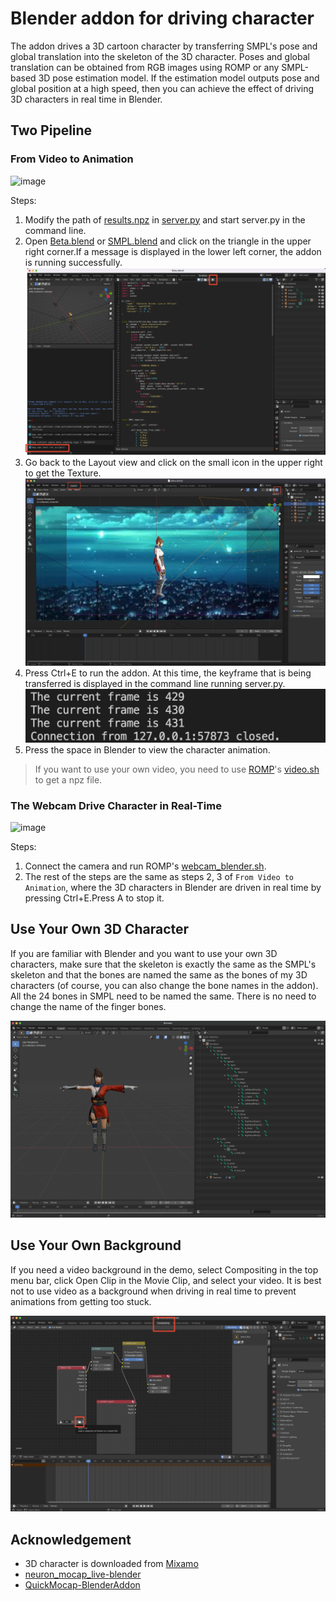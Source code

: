 # Blender addon for driving character

The addon drives a 3D cartoon character by transferring SMPL's pose and global translation into the skeleton of the 3D character. Poses and global translation can be obtained from RGB images using ROMP or any SMPL-based 3D pose estimation model. If the estimation model outputs pose and global position at a high speed, then you can achieve the effect of driving 3D characters in real time in Blender.

## Two Pipeline

### From Video to Animation

![image](demo/demo1.gif)

Steps:

1. Modify the path of [results.npz](demo/results.npz) in [server.py](src/server.py) and start server.py in the command line.
2. Open [Beta.blend](blender/Beta.blend) or [SMPL.blend](blender/SMPL.blend) and click on the triangle in the upper right corner.If a message is displayed in the lower left corner, the addon is running successfully.
   ![图 2](images/c52b11b344f633d7d60dd2c3a4fd8af0057c2a873f5868227e5c3e3b6c27b37f.png)
3. Go back to the Layout view and click on the small icon in the upper right to get the Texture.
   ![图 1](images/bc3d69615afb7829359475a04e4dd024732f8a70736b7433a7aaf93888dc2be7.png)
4. Press Ctrl+E to run the addon. At this time, the keyframe that is being transferred is displayed in the command line running server.py.
   ![图 4](images/1a7a853daa25f17230482437550e1d94f22252f0b02807ab105eeb6a2bd8ae30.png)
5. Press the space in Blender to view the character animation.

> If you want to use your own video, you need to use [ROMP](https://github.com/Arthur151/ROMP)'s [video.sh](https://github.com/Arthur151/ROMP/blob/master/scripts/video.sh) to get a npz file.

### The Webcam Drive Character in Real-Time

![image](demo/demo2.gif)

Steps:

1. Connect the camera and run ROMP's [webcam_blender.sh](https://github.com/Arthur151/ROMP/blob/master/scripts/webcam_blender.sh).
2. The rest of the steps are the same as steps 2, 3 of `From Video to Animation`, where the 3D characters in Blender are driven in real time by pressing Ctrl+E.Press A to stop it.

## Use Your Own 3D Character

If you are familiar with Blender and you want to use your own 3D characters, make sure that the skeleton is exactly the same as the SMPL's skeleton and that the bones are named the same as the bones of my 3D characters (of course, you can also change the bone names in the addon). All the 24 bones in SMPL need to be named the same. There is no need to change the name of the finger bones.

![图 3](/images/6b7e75964fd193b36ae58c94ddd99e6d234de6e085fb65d6f6691b476329b16c.png)

## Use Your Own Background

If you need a video background in the demo, select Compositing in the top menu bar, click Open Clip in the Movie Clip, and select your video. It is best not to use video as a background when driving in real time to prevent animations from getting too stuck.

![图 7](images/57480e4a863cb8f06bcb8581279a5669849d31a88ed17c6717422f707acdb0d3.png)

## Acknowledgement

- 3D character is downloaded from [Mixamo](https://www.mixamo.com/#/)
- [neuron_mocap_live-blender](https://github.com/pnmocap/neuron_mocap_live-blender)
- [QuickMocap-BlenderAddon](https://github.com/vltmedia/QuickMocap-BlenderAddon)
